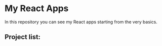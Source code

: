 # My React Apps

In this repository you can see my React apps starting from the very basics.

## Project list:
